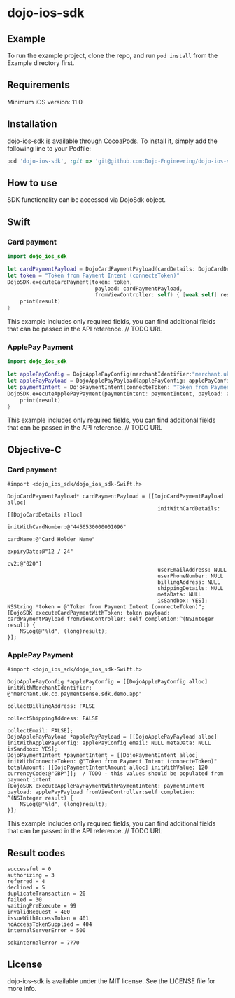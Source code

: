 # dojo-ios-sdk

## Example

To run the example project, clone the repo, and run `pod install` from the Example directory first.

## Requirements

Minimum iOS version: 11.0

## Installation

dojo-ios-sdk is available through [CocoaPods](https://cocoapods.org). To install
it, simply add the following line to your Podfile:

```ruby
pod 'dojo-ios-sdk', :git => 'git@github.com:Dojo-Engineering/dojo-ios-sdk.git', :tag => '0.7.0'
```
## How to use
SDK functionality can be accessed via DojoSdk object.

## Swift

### Card payment
```swift
import dojo_ios_sdk

let cardPaymentPayload = DojoCardPaymentPayload(cardDetails: DojoCardDetails(cardNumber: "4456530000001096", cardName: "Card Holder Name", expiryDate: "12 / 24", cv2: "020"), isSandbox: true)
let token = "Token from Payment Intent (connecteToken)"
DojoSDK.executeCardPayment(token: token,
                            payload: cardPaymentPayload,
                            fromViewController: self) { [weak self] result in
    print(result)
}
```
This example includes only required fields, you can find additional fields that can be passed in the API reference. // TODO URL

### ApplePay Payment
```swift
import dojo_ios_sdk

let applePayConfig = DojoApplePayConfig(merchantIdentifier:"merchant.uk.co.paymentsense.sdk.demo.app")
let applePayPayload = DojoApplePayPayload(applePayConfig: applePayConfig, isSandbox: true)
let paymentIntent = DojoPaymentIntent(connecteToken: "Token from Payment Intent (connecteToken)", totalAmount: DojoPaymentIntentAmount(value: 120, currencyCode: "GBP")) // TODO - this values should be populated from payment intent
DojoSDK.executeApplePayPayment(paymentIntent: paymentIntent, payload: applePayPayload, fromViewController: self) { [weak self] result in
    print(result)
}
```
This example includes only required fields, you can find additional fields that can be passed in the API reference.  // TODO URL

## Objective-C

### Card payment

```
#import <dojo_ios_sdk/dojo_ios_sdk-Swift.h>

DojoCardPaymentPayload* cardPaymentPayload = [[DojoCardPaymentPayload alloc]
                                                initWithCardDetails: [[DojoCardDetails alloc]
                                                                    initWithCardNumber:@"4456530000001096"
                                                                    cardName:@"Card Holder Name"
                                                                    expiryDate:@"12 / 24"
                                                                    cv2:@"020"]
                                                userEmailAddress: NULL
                                                userPhoneNumber: NULL
                                                billingAddress: NULL
                                                shippingDetails: NULL
                                                metaData: NULL
                                                isSandbox: YES];
NSString *token = @"Token from Payment Intent (connecteToken)";
[DojoSDK executeCardPaymentWithToken: token payload: cardPaymentPayload fromViewController: self completion:^(NSInteger result) {
    NSLog(@"%ld", (long)result);
}];
```

### ApplePay Payment

```
#import <dojo_ios_sdk/dojo_ios_sdk-Swift.h>

DojoApplePayConfig *applePayConfig = [[DojoApplePayConfig alloc] initWithMerchantIdentifier: @"merchant.uk.co.paymentsense.sdk.demo.app"
                                                                        collectBillingAddress: FALSE
                                                                        collectShippingAddress: FALSE
                                                                        collectEmail: FALSE];
DojoApplePayPayload *applePayPayload = [[DojoApplePayPayload alloc] initWithApplePayConfig: applePayConfig email: NULL metaData: NULL isSandbox: YES];
DojoPaymentIntent *paymentIntent = [[DojoPaymentIntent alloc] initWithConnecteToken: @"Token from Payment Intent (connecteToken)" totalAmount: [[DojoPaymentIntentAmount alloc] initWithValue: 120 currencyCode:@"GBP"]];  / TODO - this values should be populated from payment intent 
[DojoSDK executeApplePayPaymentWithPaymentIntent: paymentIntent payload: applePayPayload fromViewController:self completion: ^(NSInteger result) {
    NSLog(@"%ld", (long)result);
}];
```

This example includes only required fields, you can find additional fields that can be passed in the API reference.  // TODO URL


## Result codes

```
successful = 0
authorizing = 3
referred = 4
declined = 5
duplicateTransaction = 20
failed = 30
waitingPreExecute = 99
invalidRequest = 400
issueWithAccessToken = 401
noAccessTokenSupplied = 404
internalServerError = 500
            
sdkInternalError = 7770
```

## License

dojo-ios-sdk is available under the MIT license. See the LICENSE file for more info.
